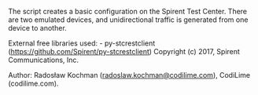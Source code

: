 The script creates a basic configuration on the Spirent Test Center. There are two emulated devices, and unidirectional traffic is generated from one device to another.

External free libraries used:
    - py-stcrestclient (https://github.com/Spirent/py-stcrestclient)
        Copyright (c) 2017, Spirent Communications, Inc.

Author: Radosław Kochman (radoslaw.kochman@codilime.com), CodiLime (codilime.com).
